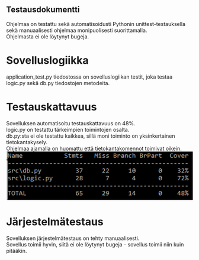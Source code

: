 ## Testausdokumentti
Ohjelmaa on testattu sekä automatisoidusti Pythonin unittest-testauksella sekä manuaalisesti ohjelmaa monipuolisesti suorittamalla.  
Ohjelmasta ei ole löytynyt bugeja.  

# Sovelluslogiikka
application_test.py tiedostossa on sovelluslogiikan testit, joka testaa logic.py sekä db.py tiedostojen metodeita.  

# Testauskattavuus
Sovelluksen automatisoitu testauskattavuus on 48%.  
logic.py on testattu tärkeimpien toimintojen osalta.  
db.py:sta ei ole testattu kaikkea, sillä moni toiminto on yksinkertainen tietokantakysely.  
Ohjelmaa ajamalla on huomattu että tietokantakomennot toimivat oikein.  
<img src="https://github.com/henkkah/ot-harjoitustyo/blob/master/dokumentaatio/kuvat/testauskattavuus.PNG" width="750">  

# Järjestelmätestaus
Sovelluksen järjestelmätestaus on tehty manuaalisesti.  
Sovellus toimii hyvin, siitä ei ole löytynyt bugeja - sovellus toimii niin kuin pitääkin.  

